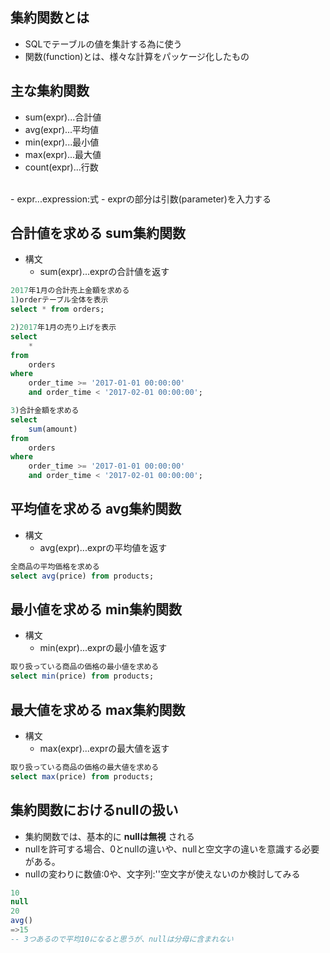 集約関数とは
-----
- SQLでテーブルの値を集計する為に使う
- 関数(function)とは、様々な計算をパッケージ化したもの

主な集約関数
-----
- sum(expr)...合計値
- avg(expr)...平均値
- min(expr)...最小値
- max(expr)...最大値
- count(expr)...行数  
<br>
- expr...expression:式
  - exprの部分は引数(parameter)を入力する

合計値を求める sum集約関数
-----
- 構文
  - sum(expr)...exprの合計値を返す

```sql
2017年1月の合計売上金額を求める
1)orderテーブル全体を表示
select * from orders;

2)2017年1月の売り上げを表示
select
	*
from
	orders
where
	order_time >= '2017-01-01 00:00:00'
	and order_time < '2017-02-01 00:00:00';

3)合計金額を求める
select
	sum(amount)
from
	orders
where
	order_time >= '2017-01-01 00:00:00'
	and order_time < '2017-02-01 00:00:00';
```

平均値を求める avg集約関数
-----
- 構文
  - avg(expr)...exprの平均値を返す
```sql
全商品の平均価格を求める
select avg(price) from products;
```

最小値を求める min集約関数
-----
- 構文
  - min(expr)...exprの最小値を返す
```sql
取り扱っている商品の価格の最小値を求める
select min(price) from products;
```

最大値を求める max集約関数
-----
- 構文
  - max(expr)...exprの最大値を返す
```sql
取り扱っている商品の価格の最大値を求める
select max(price) from products;
```

集約関数におけるnullの扱い
-----
- 集約関数では、基本的に **nullは無視** される
- nullを許可する場合、0とnullの違いや、nullと空文字の違いを意識する必要がある。
- nullの変わりに数値:0や、文字列:''空文字が使えないのか検討してみる
```sql
10
null
20
avg()　
=>15
-- 3つあるので平均10になると思うが、nullは分母に含まれない
```
